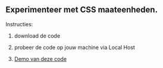 ## Experimenteer met CSS maateenheden.

Instructies:
1) download de code
2) probeer de code op jouw machine via Local Host

3) [Demo van deze code ](https://ed.prems.work/maateenheden/ "Demo")
